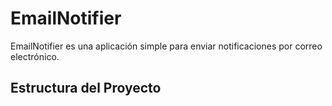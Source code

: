# EmailNotifier

EmailNotifier es una aplicación simple para enviar notificaciones por correo electrónico.

## Estructura del Proyecto

